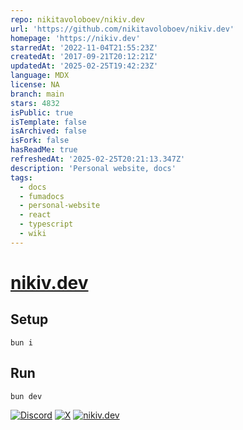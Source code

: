 ```yaml
---
repo: nikitavoloboev/nikiv.dev
url: 'https://github.com/nikitavoloboev/nikiv.dev'
homepage: 'https://nikiv.dev'
starredAt: '2022-11-04T21:55:23Z'
createdAt: '2017-09-21T20:12:21Z'
updatedAt: '2025-02-25T19:42:23Z'
language: MDX
license: NA
branch: main
stars: 4832
isPublic: true
isTemplate: false
isArchived: false
isFork: false
hasReadMe: true
refreshedAt: '2025-02-25T20:21:13.347Z'
description: 'Personal website, docs'
tags:
  - docs
  - fumadocs
  - personal-website
  - react
  - typescript
  - wiki
---
```


# [nikiv.dev](https://nikiv.dev)

## Setup

```
bun i
```

## Run

```
bun dev
```

[![Discord](https://go.nikiv.dev/badge-discord)](https://go.nikiv.dev/discord) [![X](https://go.nikiv.dev/badge-x)](https://x.com/nikitavoloboev) [![nikiv.dev](https://go.nikiv.dev/badge-nikiv)](https://nikiv.dev)

